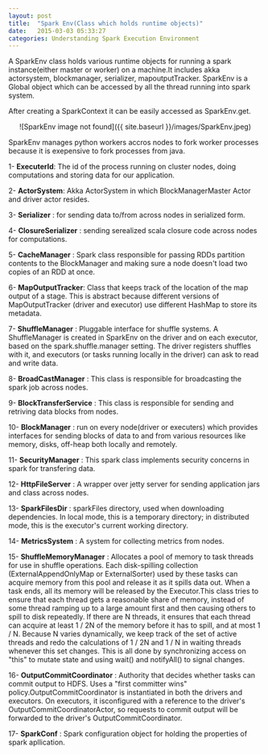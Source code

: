 ```yaml
---
layout: post
title:  "Spark Env(Class which holds runtime objects)"
date:   2015-03-03 05:33:27 	
categories: Understanding Spark Execution Environment
---
```


A SparkEnv class holds various runtime objects for running a spark instance(either master or worker) on a machine.It includes akka actorsystem, blockmanager, serializer, mapoutputTracker. SparkEnv is a Global object which can be accessed by all the thread running into spark system.

After creating a SparkContext it can be easily accessed as SparkEnv.get.

<center>![SparkEnv image not found]({{ site.baseurl }}/images/SparkEnv.jpeg)</center>

SparkEnv manages python workers accros nodes to fork worker processes because it is exepensive to fork processes from java.

1- <b>ExecuterId</b>: The id of the process running on cluster nodes, doing computations and storing data for our application.

2- <b>ActorSystem</b>: Akka ActorSystem in which BlockManagerMaster Actor and driver actor resides.

3- <b>Serializer</b> : for sending data to/from across nodes in serialized form.

4- <b>ClosureSerializer</b> : sending serealized scala closure code across nodes for computations.

5- <b>CacheManager</b> : Spark class responsible for passing RDDs partition contents to the BlockManager and making sure a node doesn't load two copies of an RDD at once.

6- <b>MapOutputTracker</b>:  Class that keeps track of the location of the map output of a stage. This is abstract because different versions of MapOutputTracker (driver and executor) use different HashMap to store its metadata.

7- <b>ShuffleManager</b> : Pluggable interface for shuffle systems. A ShuffleManager is created in SparkEnv on the driver and on each executor, based on the spark.shuffle.manager setting. The driver registers shuffles with it, and executors (or tasks running locally in the driver) can ask to read and write data.
 
8- <b>BroadCastManager</b> : This class is responsible for broadcasting the spark job across nodes.

9- <b>BlockTransferService</b> : This class is responsible for sending and retriving data blocks from nodes.

10- <b>BlockManager</b> : run on every node(driver or executers) which provides interfaces for sending blocks of data to and from various resources like memory, disks, off-heap both locally and remotely.

11- <b>SecurityManager</b> : This spark class implements security concerns in spark for transfering data.

12- <b>HttpFileServer</b> : A wrapper over jetty server for sending application jars and class across nodes.

13- <b>SparkFilesDir</b> : sparkFiles directory, used when downloading dependencies.  In local mode, this is a temporary directory; in distributed mode, this is the executor's current working directory.

14- <b>MetricsSystem</b> : A system for collecting metrics from nodes.

15- <b>ShuffleMemoryManager</b> : Allocates a pool of memory to task threads for use in shuffle operations. Each disk-spilling  collection (ExternalAppendOnlyMap or ExternalSorter) used by these tasks can acquire memory from this pool and release it as it spills data out. When a task ends, all its memory will be released by the Executor.This class tries to ensure that each thread gets a reasonable share of memory, instead of some thread ramping up to a large amount first and then causing others to spill to disk repeatedly. If there are N threads, it ensures that each thread can acquire at least 1 / 2N of the memory before it has to spill, and at most 1 / N. Because N varies dynamically, we keep track of the set of active threads and redo the calculations of 1 / 2N and 1 / N in waiting threads whenever this set changes. This is all done by synchronizing access on "this" to mutate state and using  wait() and notifyAll() to signal changes.

16- <b>OutputCommitCoordinator</b> : Authority that decides whether tasks can commit output to HDFS. Uses a "first committer wins" policy.OutputCommitCoordinator is instantiated in both the drivers and executors. On executors, it isconfigured with a reference to the driver's OutputCommitCoordinatorActor, so requests to commit output will be forwarded to the driver's OutputCommitCoordinator.

17- <b>SparkConf</b> : Spark configuration object for holding the properties of spark apllication.


